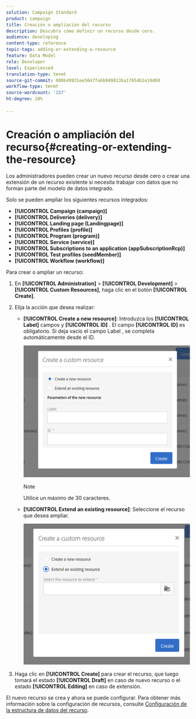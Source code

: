 ```yaml
---
solution: Campaign Standard
product: campaign
title: Creación o ampliación del recurso
description: Descubra cómo definir un recurso desde cero.
audience: developing
content-type: reference
topic-tags: adding-or-extending-a-resource
feature: Data Model
role: Developer
level: Experienced
translation-type: tm+mt
source-git-commit: 088b49931ee5047fa6b949813ba17654b1e10d60
workflow-type: tm+mt
source-wordcount: '157'
ht-degree: 10%

---
```



# Creación o ampliación del recurso{#creating-or-extending-the-resource}

Los administradores pueden crear un nuevo recurso desde cero o crear una extensión de un recurso existente si necesita trabajar con datos que no forman parte del modelo de datos integrado.

Solo se pueden ampliar los siguientes recursos integrados:

* **[!UICONTROL Campaign (campaign)]**
* **[!UICONTROL Deliveries (delivery)]**
* **[!UICONTROL Landing page (Landingpage)]**
* **[!UICONTROL Profiles (profile)]**
* **[!UICONTROL Program (program)]**
* **[!UICONTROL Service (service)]**
* **[!UICONTROL Subscriptions to an application (appSubscriptionRcp)]**
* **[!UICONTROL Test profiles (seedMember)]**
* **[!UICONTROL Workflow (workflow)]**

Para crear o ampliar un recurso:

1. En **[!UICONTROL Administration]** > **[!UICONTROL Development]** > **[!UICONTROL Custom Resources]**, haga clic en el botón **[!UICONTROL Create]**.
1. Elija la acción que desea realizar:

   * **[!UICONTROL Create a new resource]**: Introduzca los  **[!UICONTROL Label]** campos y  **[!UICONTROL ID]** . El campo **[!UICONTROL ID]** es obligatorio. Si deja vacío el campo Label , se completa automáticamente desde el ID.

      ![](assets/schema_extension_2.png)

      >[!NOTE]
      >
      >Utilice un máximo de 30 caracteres.

   * **[!UICONTROL Extend an existing resource]**: Seleccione el recurso que desea ampliar.

      ![](assets/schema_extension_10.png)

1. Haga clic en **[!UICONTROL Create]** para crear el recurso, que luego tomará el estado **[!UICONTROL Draft]** en caso de nuevo recurso o el estado **[!UICONTROL Editing]** en caso de extensión.

El nuevo recurso se crea y ahora se puede configurar. Para obtener más información sobre la configuración de recursos, consulte [Configuración de la estructura de datos del recurso](../../developing/using/configuring-the-resource-s-data-structure.md).
